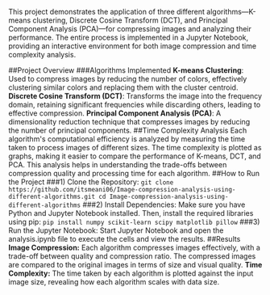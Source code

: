 This project demonstrates the application of three different algorithms—K-means clustering, Discrete Cosine Transform (DCT), and Principal Component Analysis (PCA)—for compressing images and analyzing their performance. The entire process is implemented in a Jupyter Notebook, providing an interactive environment for both image compression and time complexity analysis.

##Project Overview
###Algorithms Implemented
**K-means Clustering**: Used to compress images by reducing the number of colors, effectively clustering similar colors and replacing them with the cluster centroid.
**Discrete Cosine Transform (DCT)**: Transforms the image into the frequency domain, retaining significant frequencies while discarding others, leading to effective compression.
**Principal Component Analysis (PCA)**: A dimensionality reduction technique that compresses images by reducing the number of principal components.
##Time Complexity Analysis
Each algorithm's computational efficiency is analyzed by measuring the time taken to process images of different sizes. The time complexity is plotted as graphs, making it easier to compare the performance of K-means, DCT, and PCA. This analysis helps in understanding the trade-offs between compression quality and processing time for each algorithm.
##How to Run the Project
###1) Clone the Repository:
`git clone https://github.com/itsmeani06/Image-compression-analysis-using-different-algorithms.git
cd Image-compression-analysis-using-different-algorithms`
###2) Install Dependencies:
Make sure you have Python and Jupyter Notebook installed. Then, install the required libraries using pip:
`pip install numpy scikit-learn scipy matplotlib pillow`
###3) Run the Jupyter Notebook:
Start Jupyter Notebook and open the analysis.ipynb file to execute the cells and view the results.
##Results
**Image Compression:** Each algorithm compresses images effectively, with a trade-off between quality and compression ratio. The compressed images are compared to the original images in terms of size and visual quality.
**Time Complexity:** The time taken by each algorithm is plotted against the input image size, revealing how each algorithm scales with data size.

